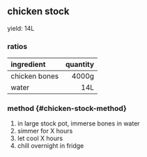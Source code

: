 ## chicken stock
yield: 14L

### ratios
| ingredient    | quantity |
|:--------------|---------:|
| chicken bones |    4000g |
| water         |      14L |

### method {#chicken-stock-method}
1. in large stock pot, immerse bones in water
1. simmer for X hours
1. let cool X hours
1. chill overnight in fridge

